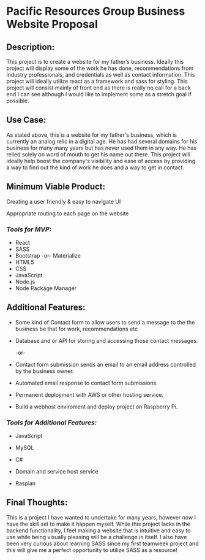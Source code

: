 # Pacific Resources Group Business Website Proposal


## Description:

This project is to create a website for my father’s business. Ideally this project will display some of the work he has done, recommendations from industry professionals, and credentials as well as contact information. This project will ideally utilize react as a framework and sass for styling. This project will consist mainly of front end as there is really no call for a back end I can see although I would like to implement some as a stretch goal if possible.


## Use Case:

As stated above, this is a website for my father's business, which is currently an analog relic in a digital age. He has had several domains for his business for many many years but has never used them in any way. He has relied solely on word of mouth to get his name out there. This project will ideally help boost the company's visibility and ease of access by providing a way to find out the kind of work he does and a way to get in contact.


## Minimum Viable Product:

 Creating a user friendly & easy to navigate UI

 Appropriate routing to each page on the website


### _**Tools for MVP:**_

* React
* SASS
* Bootstrap -or- Materialize
* HTML5
* CSS
* JavaScript
* Node.js
* Node Package Manager

## Additional Features:

* Some kind of Contact form to allow users to send a message to the the business be that for work, recommendations etc

* Database and or API for storing and  accessing those contact messages.

  -or-

* Contact form submission sends an email to an email address controlled by the business owner.

* Automated email response to contact form submissions.

* Permanent deployment with AWS or other hosting service.

* Build a webhost enviroment and deploy project on Raspberry Pi.


### _**Tools for Additional Features:**_

* JavaScript

* MySQL

* C#

* Domain and service host service

* Raspian


## Final Thoughts:

This is a project I have wanted to undertake for many years, however now I have the skill set to make it happen myself. While this project lacks in the backend functionality, I feel making a website that is intuitive and easy to use while being visually pleasing will be a challenge in itself. I also have been very curious about learning SASS since my first teamweek project and this will give me a perfect opportunity to utilize SASS as a resource!